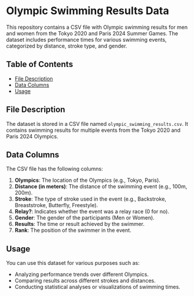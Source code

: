 # Olympic Swimming Results Data

This repository contains a CSV file with Olympic swimming results for men and women from the Tokyo 2020 and Paris 2024 Summer Games. The dataset includes performance times for various swimming events, categorized by distance, stroke type, and gender.

## Table of Contents

- [File Description](#file-description)
- [Data Columns](#data-columns)
- [Usage](#usage)

## File Description

The dataset is stored in a CSV file named `olympic_swimming_results.csv`. It contains swimming results for multiple events from the Tokyo 2020 and Paris 2024 Olympics.

## Data Columns

The CSV file has the following columns:

1. **Olympics**: The location of the Olympics (e.g., Tokyo, Paris).
2. **Distance (in meters)**: The distance of the swimming event (e.g., 100m, 200m).
3. **Stroke**: The type of stroke used in the event (e.g., Backstroke, Breaststroke, Butterfly, Freestyle).
4. **Relay?**: Indicates whether the event was a relay race (0 for no).
5. **Gender**: The gender of the participants (Men or Women).
6. **Results**: The time or result achieved by the swimmer.
7. **Rank**: The position of the swimmer in the event.

## Usage

You can use this dataset for various purposes such as:

- Analyzing performance trends over different Olympics.
- Comparing results across different strokes and distances.
- Conducting statistical analyses or visualizations of swimming times.
